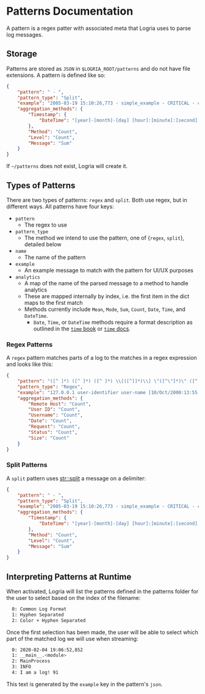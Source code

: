 # Patterns Documentation

A pattern is a regex patter with associated meta that Logria uses to parse log messages.

## Storage

Patterns are stored as `JSON` in `$LOGRIA_ROOT/patterns` and do not have file extensions. A pattern is defined like so:

```json
{
    "pattern": " - ",
    "pattern_type": "Split",
    "example": "2005-03-19 15:10:26,773 - simple_example - CRITICAL - critical message",
    "aggregation_methods": {
        "Timestamp": {
            "DateTime": "[year]-[month]-[day] [hour]:[minute]:[second],[millisecond]"
        },
        "Method": "Count",
        "Level": "Count",
        "Message": "Sum"
    }
}
```

If `~/patterns` does not exist, Logria will create it.

## Types of Patterns

There are two types of patterns: `regex` and `split`. Both use regex, but in different ways. All patterns have four keys:

- `pattern`
  - The regex to use
- `pattern_type`
  - The method we intend to use the pattern, one of {`regex`, `split`}, detailed below
- `name`
  - The name of the pattern
- `example`
  - An example message to match with the pattern for UI/UX purposes
- `analytics`
  - A map of the name of the parsed message to a method to handle analytics
  - These are mapped internally by index, i.e. the first item in the dict maps to the first match
  - Methods currently include `Mean`, `Mode`, `Sum`, `Count`, `Date`, `Time`, and `DateTime`.
    - `Date`, `Time`, or `DateTime` methods require a format description as outlined in the [`time` book](https://time-rs.github.io/book/api/format-description.html) or [`time` docs](https://docs.rs/time/0.3.3/time/struct.Date.html#method.parse).

### Regex Patterns

A `regex` pattern matches parts of a log to the matches in a regex expression and looks like this:

```json
{
    "pattern": "([^ ]*) ([^ ]*) ([^ ]*) \\[([^]]*)\\] \"([^\"]*)\" ([^ ]*) ([^ ]*)",
    "pattern_type": "Regex",
    "example": "127.0.0.1 user-identifier user-name [10/Oct/2000:13:55:36 -0700] \"GET /apache_pb.gif HTTP/1.0\" 200 2326",
    "aggregation_methods": {
        "Remote Host": "Count",
        "User ID": "Count",
        "Username": "Count",
        "Date": "Count",
        "Request": "Count",
        "Status": "Count",
        "Size": "Count"
    }
}
```

### Split Patterns

A `split` pattern uses [str::split](https://doc.rust-lang.org/std/primitive.str.html#method.split) a message on a delimiter:

```json
{
    "pattern": " - ",
    "pattern_type": "Split",
    "example": "2005-03-19 15:10:26,773 - simple_example - CRITICAL - critical message",
    "aggregation_methods": {
        "Timestamp": {
            "DateTime": "[year]-[month]-[day] [hour]:[minute]:[second],[millisecond]"
        },
        "Method": "Count",
        "Level": "Count",
        "Message": "Sum"
    }
}
```

## Interpreting Patterns at Runtime

When activated, Logria will list the patterns defined in the patterns folder for the user to select based on the index of the filename:

```zsh
  0: Common Log Format
  1: Hyphen Separated
  2: Color + Hyphen Separated
```

Once the first selection has been made, the user will be able to select which part of the matched log we will use when streaming:

```zsh
  0: 2020-02-04 19:06:52,852
  1: __main__.<module>
  2: MainProcess
  3: INFO
  4: I am a log! 91
```

This text is generated by the `example` key in the pattern's `json`.
